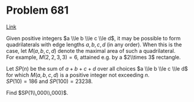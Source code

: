 # Problem 681

[Link](https://projecteuler.net/problem=681)

Given positive integers $a \\le b \\le c \\le d$, it may be possible to form quadrilaterals with edge lengths $a,b,c,d$ (in any order). When this is the case, let $M(a,b,c,d)$ denote the maximal area of such a quadrilateral.  
For example, $M(2,2,3,3)=6$, attained e.g. by a $2\\times 3$ rectangle. 

Let $SP(n)$ be the sum of $a+b+c+d$ over all choices $a \\le b \\le c \\le d$ for which $M(a,b,c,d)$ is a positive integer not exceeding $n$.  
$SP(10)=186$ and $SP(100)=23238$. 

Find $SP(1\\,000\\,000)$.